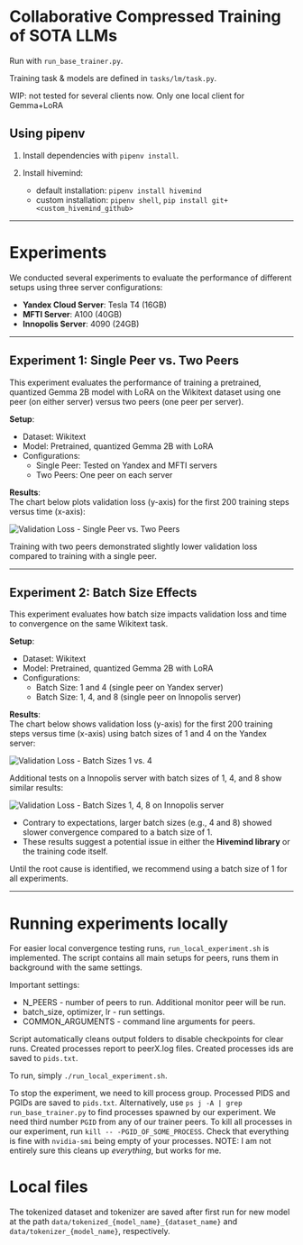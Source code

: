 # Collaborative Compressed Training of SOTA LLMs

Run with `run_base_trainer.py`.

Training task & models are defined in `tasks/lm/task.py`.

WIP: not tested for several clients now. Only one local client for Gemma+LoRA

## Using pipenv

1. Install dependencies with `pipenv install`.

2. Install hivemind:
    - default installation: `pipenv install hivemind`
    - custom installation: `pipenv shell`, `pip install git+<custom_hivemind_github>`
  
---

# Experiments

We conducted several experiments to evaluate the performance of different setups using three server configurations:  
- **Yandex Cloud Server**: Tesla T4 (16GB)  
- **MFTI Server**: A100 (40GB)  
- **Innopolis Server**: 4090 (24GB)

---

## Experiment 1: Single Peer vs. Two Peers

This experiment evaluates the performance of training a pretrained, quantized Gemma 2B model with LoRA on the Wikitext dataset using one peer (on either server) versus two peers (one peer per server).  

**Setup**:  
- Dataset: Wikitext  
- Model: Pretrained, quantized Gemma 2B with LoRA  
- Configurations:  
  - Single Peer: Tested on Yandex and MFTI servers  
  - Two Peers: One peer on each server  

**Results**:  
The chart below plots validation loss (y-axis) for the first 200 training steps versus time (x-axis):  

![Validation Loss - Single Peer vs. Two Peers](https://github.com/user-attachments/assets/ce465de2-8563-46f6-99ea-79123cbe247e)

Training with two peers demonstrated slightly lower validation loss compared to training with a single peer.  

---

## Experiment 2: Batch Size Effects

This experiment evaluates how batch size impacts validation loss and time to convergence on the same Wikitext task.  

**Setup**:  
- Dataset: Wikitext  
- Model: Pretrained, quantized Gemma 2B with LoRA 
- Configurations:   
  - Batch Size: 1 and 4 (single peer on Yandex server)
  - Batch Size: 1, 4, and 8 (single peer on Innopolis server)

**Results**:  
The chart below shows validation loss (y-axis) for the first 200 training steps versus time (x-axis) using batch sizes of 1 and 4 on the Yandex server:  

![Validation Loss - Batch Sizes 1 vs. 4](https://github.com/user-attachments/assets/b7ce048d-169c-4d87-be2d-ea2d7a026e5a)

Additional tests on a Innopolis server with batch sizes of 1, 4, and 8 show similar results:  

![Validation Loss - Batch Sizes 1, 4, 8 on Innopolis server](https://github.com/user-attachments/assets/0a38861a-d985-45e9-8010-72746a608d28)
 
- Contrary to expectations, larger batch sizes (e.g., 4 and 8) showed slower convergence compared to a batch size of 1.  
- These results suggest a potential issue in either the **Hivemind library** or the training code itself.  

Until the root cause is identified, we recommend using a batch size of 1 for all experiments.  

---

# Running experiments locally
For easier local convergence testing runs, `run_local_experiment.sh` is implemented. The script contains all main setups for peers, runs them in background with the same settings.

Important settings:
- N_PEERS - number of peers to run. Additional monitor peer will be run.
- batch_size, optimizer, lr - run settings.
- COMMON_ARGUMENTS - command line arguments for peers.

Script automatically cleans output folders to disable checkpoints for clear runs. Created processes report to peerX.log files. Created processes ids are saved to `pids.txt`.

To run, simply `./run_local_experiment.sh`.

To stop the experiment, we need to kill process group. Processed PIDS and PGIDs are saved to `pids.txt`. Alternatively, use `ps j -A | grep run_base_trainer.py` to find processes spawned by our experiment. We need third number `PGID` from any of our trainer peers. To kill all processes in our experiment, run `kill -- -PGID_OF_SOME_PROCESS`. Check that everything is fine with `nvidia-smi` being empty of your processes. NOTE: I am not entirely sure this cleans up *everything*, but works for me.

# Local files

The tokenized dataset and tokenizer are saved after first run for new model at the path `data/tokenized_{model_name}_{dataset_name}` and `data/tokenizer_{model_name}`, respectively.
